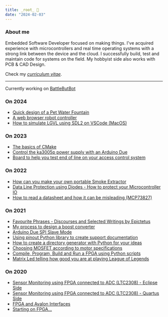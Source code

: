 ```yaml
---
title: _root_ 🌱
date: "2024-02-03"
---
```


### About me

Embedded Software Developer focused on making things. I've acquired experience with
microcontrollers and real time operating systems with a strong link between
the device and the cloud. I successfully build, test and maintain code for
systems on the field. My hobbyist side also works with PCB & CAD Design.

Check my <a href="download/cv.pdf" download="NunoNogueiraCV.pdf">_curriculum vitae_</a>.

---

Currently working on [BattleButBot](https://github.com/nguterresn/battlebutbot)

### On 2024

* [Quick design of a Pet Water Fountain](pet-water-fountain.md)
* [A web browser robot controller](browser-robot-controller.md)
* [How to simulate LGVL using SDL2 on VSCode (MacOS)](lgvl-simulator-vscode-macos.md)

### On 2023

* [The basics of CMake](cmake/cmake.md)
* [Control the ka3005p power supply with an Arduino Due](psu-ka3005p-due.md)
* [Board to help you test end of line on your access control system](end-of-line-board.md)

### On 2022

* [How can you make your own portable Smoke Extractor](smoke-extractor.md)
* [Data Line Protection using Diodes - How to protect your Microcontroller IO](data-line-protection.md)
* [How to read a datasheet and how it can be misleading (MCP73827)](how-datasheets-can-be-misleading.md)

### On 2021

<!-- - [Year 2021 Recapitulation](year-2021-recap.md) -->
* [Favourite Phrases - Discourses and Selected Writings by Epictetus](discourses-and-selected-writings.md)
* [My process to design a boost converter](boost-converter.md)
* [Arduino Due SPI Slave Mode](arduino-spi-slave.md)
* [Using pinout Python library to create support documentation](documentation-python-script.md)
* [How to create a directory generator with Python for your ideas](version-control-script.md)
* [Choosing MOSFET according to motor specifications](motor-mosfet-research.md)
* [Compile, Program, Build and Run a FPGA using Python scripts](fpga-python-script.md)
* [Matrix Led telling how good you are at playing League of Legends](matrix-led-lol.md)

### On 2020

* [Sensor Monitoring using FPGA connected to ADC (LTC2308) - Eclipse Side](sensor-monitoring-fpga-adc-ltc2308-eclipse.md)
* [Sensor Monitoring using FPGA connected to ADC (LTC2308) - Quartus Side](sensor-monitoring-fpga-adc-ltc2308.md)
* [FPGA and Avalon Interfaces](fpga-and-avalon-interfaces.md)
* [Starting on FPGA...](starting-on-fpga.md)

<!-- #### [**Some useful VS Code Extensions**](http://archive.guterresnogueira.com/content/usefultools/i.html) <span class="tag is-light is-rounded">Useful tools</span> -->
<!-- #### [**About this website**](http://archive.guterresnogueira.com/content/aboutme.html) <span class="tag is-light is-rounded">Personal notes</span> -->
